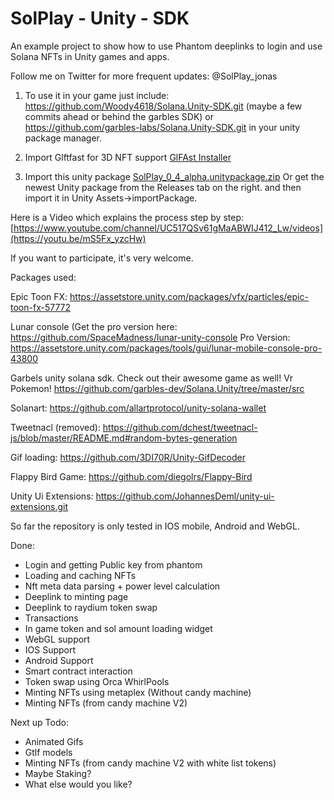 # SolPlay - Unity - SDK
An example project to show how to use Phantom deeplinks to login and use Solana NFTs in Unity games and apps.

Follow me on Twitter for more frequent updates: @SolPlay_jonas

1) To use it in your game just include: 
https://github.com/Woody4618/Solana.Unity-SDK.git (maybe a few commits ahead or behind the garbles SDK) 
or 
https://github.com/garbles-labs/Solana.Unity-SDK.git
in your unity package manager.

2) Import Glftfast for 3D NFT support
[GlFAst Installer](https://package-installer.glitch.me/v1/installer/OpenUPM/com.atteneder.gltfast?registry=https%3A%2F%2Fpackage.openupm.com&scope=com.atteneder)

3) Import this unity package 
[SolPlay_0_4_alpha.unitypackage.zip](https://github.com/Woody4618/SolanaUnityDeeplinkExample/files/9880685/SolPlay_0_4_alpha.unitypackage.zip)
Or get the newest Unity package from the Releases tab on the right.
and then import it in Unity Assets->importPackage.


Here is a Video which explains the process step by step: 
[https://www.youtube.com/channel/UC517QSv61gMaABWIJ412_Lw/videos](https://youtu.be/mS5Fx_yzcHw)


If you want to participate, it's very welcome.


Packages used: 

Epic Toon FX:
https://assetstore.unity.com/packages/vfx/particles/epic-toon-fx-57772

Lunar console (Get the pro version here: 
https://github.com/SpaceMadness/lunar-unity-console
Pro Version: https://assetstore.unity.com/packages/tools/gui/lunar-mobile-console-pro-43800

Garbels unity solana sdk. Check out their awesome game as well! Vr Pokemon! 
https://github.com/garbles-dev/Solana.Unity/tree/master/src

Solanart:
https://github.com/allartprotocol/unity-solana-wallet

Tweetnacl (removed):
https://github.com/dchest/tweetnacl-js/blob/master/README.md#random-bytes-generation

Gif loading:
https://github.com/3DI70R/Unity-GifDecoder

Flappy Bird Game: 
https://github.com/diegolrs/Flappy-Bird

Unity Ui Extensions:
https://github.com/JohannesDeml/unity-ui-extensions.git

So far the repository is only tested in IOS mobile, Android and WebGL.

Done:
- Login and getting Public key from phantom
- Loading and caching NFTs
- Nft meta data parsing + power level calculation
- Deeplink to minting page
- Deeplink to raydium token swap
- Transactions
- In game token and sol amount loading widget
- WebGL support 
- IOS Support 
- Android Support
- Smart contract interaction
- Token swap using Orca WhirlPools
- Minting NFTs using metaplex (Without candy machine)
- Minting NFTs (from candy machine V2)

Next up Todo: 

- Animated Gifs
- Gtlf models 
- Minting NFTs (from candy machine V2 with white list tokens)
- Maybe Staking? 
- What else would you like?  



